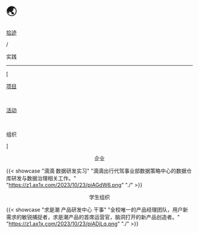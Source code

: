 # 🌏


<div class="nav-tab">
  <a href="../../cages"><p class="not">拾迹</p></a>
  <p class="now">/</p><p class="now">实践</p>
</div>

---

<div class="nav-tab">
  <p class="bord">[</p>
  <a href="../project"><p class="not">项目</p></a>&nbsp;
  <a href="../activity"><p class="not">活动</p></a>&nbsp;
  <p class="now">组织</p>
  <p class="bord">]</p>
</div>

<center><p class="tabtag">企业</p></center>

{{< showcase "滴滴 数据研发实习" "滴滴出行代驾事业部数据策略中心的数据仓库研发与数据治理相关工作。" "https://z1.ax1x.com/2023/10/23/piAGdW6.png" "./" >}}

<center><p class="tabtag">学生组织</p></center>

{{< showcase "求是潮 产品研发中心 干事" "全校唯一的产品经理团队，用户新需求的敏锐捕捉者，求是潮产品的首席运营官，脑洞打开的新产品创造者。" "https://z1.ax1x.com/2023/10/23/piADjLq.png" "./" >}}
